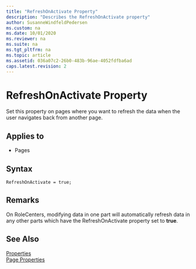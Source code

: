 ```yaml
---
title: "RefreshOnActivate Property"
description: "Describes the RefreshOnActivate property"
author: SusanneWindfeldPedersen
ms.custom: na
ms.date: 10/01/2020
ms.reviewer: na
ms.suite: na
ms.tgt_pltfrm: na
ms.topic: article
ms.assetid: 036a07c2-26b0-483b-96ae-4052fdfba6ad
caps.latest.revision: 2
---
```


# RefreshOnActivate Property
Set this property on pages where you want to refresh the data when the user navigates back from another page.   
  
## Applies to  
  
- Pages 

## Syntax

```AL
RefreshOnActivate = true;
```
 
## Remarks

On RoleCenters, modifying data in one part will automatically refresh data in any other parts which have the RefreshOnActivate property set to **true**.

## See Also  

[Properties](devenv-properties.md)  
[Page Properties](devenv-page-properties.md)